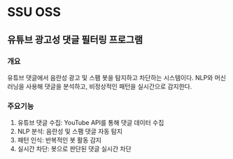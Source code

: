 # SSU OSS
## 유튜브 광고성 댓글 필터링 프로그램
### 개요 
유튜브 댓글에서 음란성 광고 및 스팸 봇을 탐지하고 차단하는 시스템이다. NLP와 머신러닝을 사용해 댓글을 분석하고, 비정상적인 패턴을 실시간으로 감지한다.
### 주요기능
1. 유튜브 댓글 수집: YouTube API를 통해 댓글 데이터 수집 <br/>
2. NLP 분석: 음란성 및 스팸 댓글 자동 탐지 <br/>
3. 패턴 인식: 반복적인 봇 활동 감지 <br/>
4. 실시간 차단: 봇으로 판단된 댓글 실시간 차단 <br/>

